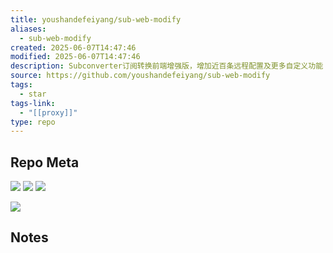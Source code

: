 ```yaml
---
title: youshandefeiyang/sub-web-modify
aliases:
  - sub-web-modify
created: 2025-06-07T14:47:46
modified: 2025-06-07T14:47:46
description: Subconverter订阅转换前端增强版，增加近百条远程配置及更多自定义功能！
source: https://github.com/youshandefeiyang/sub-web-modify
tags:
  - star
tags-link:
  - "[[proxy]]"
type: repo
---
```

## Repo Meta

![](https://img.shields.io/github/stars/youshandefeiyang/sub-web-modify?style=for-the-badge&label=stars) ![](https://img.shields.io/github/repo-size/youshandefeiyang/sub-web-modify?style=for-the-badge&label=size) ![](https://img.shields.io/github/created-at/youshandefeiyang/sub-web-modify?style=for-the-badge&label=since)

[![](https://github-readme-stats.vercel.app/api/pin/?username=youshandefeiyang&repo=sub-web-modify&bg_color=00000000)](https://github.com/youshandefeiyang/sub-web-modify)

## Notes

